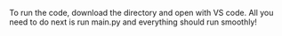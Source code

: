 To run the code, download the directory and open with VS code. All you need to do next is run main.py and everything should run smoothly!
